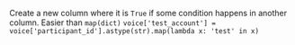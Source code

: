 

Create a new column where it is `True` if some condition happens in another column. Easier than `map(dict)`
`voice['test_account'] = voice['participant_id'].astype(str).map(lambda x: 'test' in x)`
